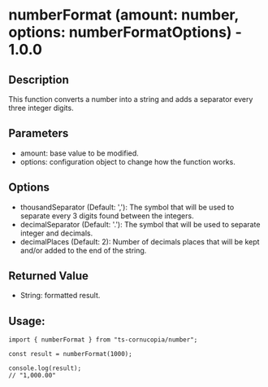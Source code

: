 # numberFormat (amount: number, options: numberFormatOptions) - 1.0.0

## Description

This function converts a number into a string and adds a separator every three integer digits.

## Parameters

-   amount: base value to be modified.
-   options: configuration object to change how the function works.

## Options

-   thousandSeparator (Default: ','): The symbol that will be used to separate every 3 digits found between the integers.
-   decimalSeparator (Default: '.'): The symbol that will be used to separate integer and decimals.
-   decimalPlaces (Default: 2): Number of decimals places that will be kept and/or added to the end of the string.

## Returned Value

-   String: formatted result.

## Usage:

```
import { numberFormat } from "ts-cornucopia/number";

const result = numberFormat(1000);

console.log(result);
// "1,000.00"
```
